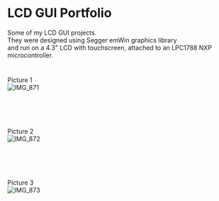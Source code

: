 # LCD GUI **Portfolio**

Some of my LCD GUI projects. <br />
They were designed using Segger emWin graphics library <br />
and run on a 4.3" LCD with touchscreen, attached to an LPC1788 NXP microcontroller.

#
#

Picture 1 <br />
![IMG_871](https://user-images.githubusercontent.com/29917546/100620623-4b008b00-3327-11eb-962d-0ea96d69c93e.JPG) <br /> <br /> <br /> <br /> <br />

Picture 2 <br />
![IMG_872](https://user-images.githubusercontent.com/29917546/100620626-4c31b800-3327-11eb-9ba5-4118b202976b.JPG) <br /> <br /> <br /> <br /> <br />

Picture 3 <br />
![IMG_873](https://user-images.githubusercontent.com/29917546/100620627-4c31b800-3327-11eb-9e3e-48c4b9d6d08a.JPG) <br /> <br /> <br /> <br /> <br />
